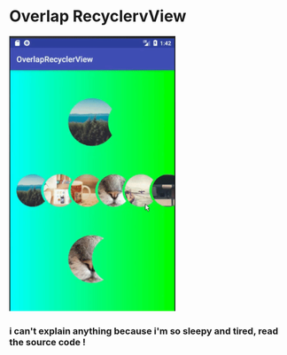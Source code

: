 # Overlap RecyclervView

<img src="./repo_files/demo.gif" width="300">

### i can't explain anything because i'm so sleepy and tired, read the source code !
